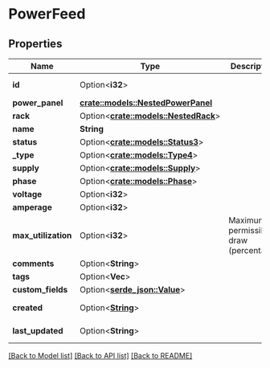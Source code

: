 # PowerFeed

## Properties

Name | Type | Description | Notes
------------ | ------------- | ------------- | -------------
**id** | Option<**i32**> |  | [optional][readonly]
**power_panel** | [**crate::models::NestedPowerPanel**](NestedPowerPanel.md) |  | 
**rack** | Option<[**crate::models::NestedRack**](NestedRack.md)> |  | [optional]
**name** | **String** |  | 
**status** | Option<[**crate::models::Status3**](Status_3.md)> |  | [optional]
**_type** | Option<[**crate::models::Type4**](Type_4.md)> |  | [optional]
**supply** | Option<[**crate::models::Supply**](Supply.md)> |  | [optional]
**phase** | Option<[**crate::models::Phase**](Phase.md)> |  | [optional]
**voltage** | Option<**i32**> |  | [optional]
**amperage** | Option<**i32**> |  | [optional]
**max_utilization** | Option<**i32**> | Maximum permissible draw (percentage) | [optional]
**comments** | Option<**String**> |  | [optional]
**tags** | Option<**Vec<String>**> |  | [optional]
**custom_fields** | Option<[**serde_json::Value**](.md)> |  | [optional]
**created** | Option<[**String**](string.md)> |  | [optional][readonly]
**last_updated** | Option<**String**> |  | [optional][readonly]

[[Back to Model list]](../README.md#documentation-for-models) [[Back to API list]](../README.md#documentation-for-api-endpoints) [[Back to README]](../README.md)


